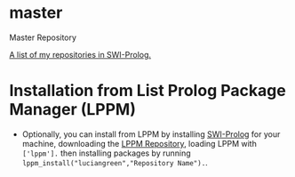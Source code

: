 # master
Master Repository

<a href="https://github.com/luciangreen">A list of my repositories in SWI-Prolog.</a>

# Installation from List Prolog Package Manager (LPPM)

* Optionally, you can install from LPPM by installing <a href="https://www.swi-prolog.org/build/">SWI-Prolog</a> for your machine, downloading the <a href="https://github.com/luciangreen/List-Prolog-Package-Manager">LPPM Repository</a>, loading LPPM with `['lppm'].` then installing packages by running `lppm_install("luciangreen","Repository Name").`.

